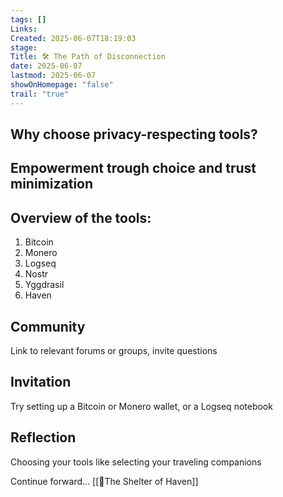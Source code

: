 ```yaml
---
tags: []
Links: 
Created: 2025-06-07T18:19:03
stage: 
Title: 🛠 The Path of Disconnection
date: 2025-06-07
lastmod: 2025-06-07
showOnHomepage: "false"
trail: "true"
---
```

## Why choose privacy-respecting tools?

## Empowerment trough choice and trust minimization

## Overview of the tools:

1. Bitcoin
2. Monero
3. Logseq
4. Nostr
5. Yggdrasil
6. Haven

## Community

Link to relevant forums or groups, invite questions

## Invitation

Try setting up a Bitcoin or Monero wallet, or a Logseq notebook
## Reflection

Choosing your tools like selecting your traveling companions

Continue forward... [[🏡The Shelter of Haven]]
